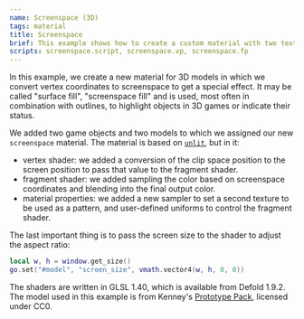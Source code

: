 ```yaml
---
name: Screenspace (3D)
tags: material
title: Screenspace
brief: This example shows how to create a custom material with two textures that blend together to create a pattern effect using screen space coordinates.
scripts: screenspace.script, screenspace.vp, screenspace.fp
---
```


In this example, we create a new material for 3D models in which we convert vertex coordinates to screenspace to get a special effect. It may be called "surface fill", "screenspace fill" and is used, most often in combination with outlines, to highlight objects in 3D games or indicate their status. 

We added two game objects and two models to which we assigned our new `screenspace` material. The material is based on [`unlit`](/examples/material_unlit/), but in it:
- vertex shader: we added a conversion of the clip space position to the screen position to pass that value to the fragment shader.
- fragment shader: we added sampling the color based on screenspace coordinates and blending into the final output color.
- material properties: we added a new sampler to set a second texture to be used as a pattern, and user-defined uniforms to control the fragment shader.

The last important thing is to pass the screen size to the shader to adjust the aspect ratio:

```lua
local w, h = window.get_size()
go.set("#model", "screen_size", vmath.vector4(w, h, 0, 0))
```

The shaders are written in GLSL 1.40, which is available from Defold 1.9.2. The model used in this example is from Kenney's [Prototype Pack](https://kenney.nl/assets/prototype-kit), licensed under CC0.
